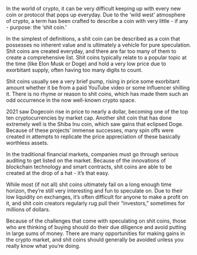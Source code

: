 In the world of crypto, it can be very difficult keeping up with every new coin or protocol that pops up everyday. Due to the ‘wild west’ atmosphere of crypto, a term has been crafted to describe a coin with very little - if any - purpose: the ‘shit coin.’

In the simplest of definitions, a shit coin can be described as a coin that possesses no inherent value and is ultimately a vehicle for pure speculation. Shit coins are created everyday, and there are far too many of them to create a comprehensive list. Shit coins typically relate to a popular topic at the time (like Elon Musk or Doge) and hold a very low price due to exorbitant supply, often having too many digits to count.

Shit coins usually see a very brief pump, rising in price some exorbitant amount whether it be from a paid YouTube video or some influencer shilling it. There is no rhyme or reason to shit coins, which has made them such an odd occurrence in the now well-known crypto space. 

2021 saw Dogecoin rise in price to nearly a dollar, becoming one of the top ten cryptocurrencies by market cap. Another shit coin that has done extremely well is the Shiba Inu coin, which saw gains that eclipsed Doge. Because of these projects’ immense successes, many spin offs were created in attempts to replicate the price appreciation of these basically worthless assets. 

In the traditional financial markets, companies must go through serious auditing to get listed on the market. Because of the innovations of blockchain technology and smart contracts, shit coins are able to be created at the drop of a hat - it’s that easy. 

While most (if not all) shit coins ultimately fail on a long enough time horizon, they’re still very interesting and fun to speculate on. Due to their low liquidity on exchanges, it’s often difficult for anyone to make a profit on it, and shit coin creators regularly rug pull their “investors,” sometimes for millions of dollars.

Because of the challenges that come with speculating on shit coins, those who are thinking of buying should do their due diligence and avoid putting in large sums of money. There are many opportunities for making gains in the crypto market, and shit coins should generally be avoided unless you really know what you’re doing. 
